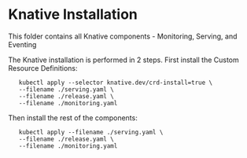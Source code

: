 # Knative Installation

This folder contains all Knative components - Monitoring, Serving, and Eventing

The Knative installation is performed in 2 steps. First install the Custom Resource Definitions:

```
   kubectl apply --selector knative.dev/crd-install=true \
   --filename ./serving.yaml \
   --filename ./release.yaml \
   --filename ./monitoring.yaml
```

Then install the rest of the components:

```
   kubectl apply --filename ./serving.yaml \
   --filename ./release.yaml \
   --filename ./monitoring.yaml
```
